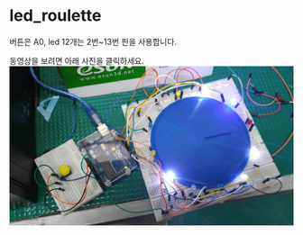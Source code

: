 # led_roulette

버튼은 A0, led 12개는 2번~13번 핀을 사용합니다. 


동영상을 보려면 아래 사진을 클릭하세요. 
[![](https://raw.githubusercontent.com/mtinet/led_roulette/master/20160617_133830.jpg)](https://youtu.be/--cbeJ8BZT8)

